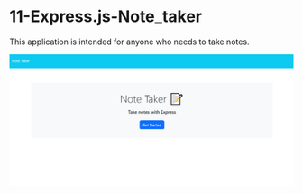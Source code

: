 # 11-Express.js-Note_taker

This application is intended for anyone who needs to take notes.

![Application Screenshot](./Capture.PNG)